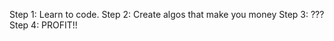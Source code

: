 Step 1: Learn to code.
Step 2: Create algos that make you money
Step 3: ???
Step 4: PROFIT!!

<!---
Foomaster29/Foomaster29 is a ✨ special ✨ repository because its `README.md` (this file) appears on your GitHub profile.
You can click the Preview link to take a look at your changes.
--->
